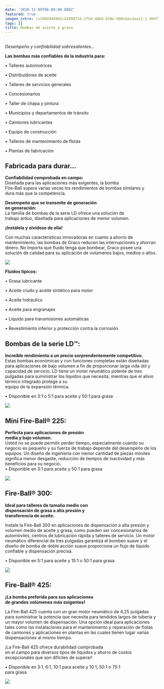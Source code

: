 ```yaml
---
date: '2020-11-09T06:00:00.000Z'
featured: true
imagen_intro: /v1604948465/42998718-2f5d-48bd-b58e-b08cbecdaa13_1_dhhfle.png
tags: []
title: Bombas de aceite y grasa
---
```




## 

_Desempeño y confiabilidad sobresalientes..._

**Las bombas más confiables de la industria para:**

• Talleres automotrices

• Distribuidores de aceite

• Talleres de servicios generales

• Concesionarios

• Taller de chapa y pintura

• Municipios y departamentos de tránsito

• Camiones lubricantes

• Equipo de construcción

• Talleres de mantenimiento de flotas

• Plantas de fabricación

## **Fabricada para durar...**

**Confiabilidad comprobada en campo:**  
Diseñada para las aplicaciones más exigentes, la bomba  
Fire-Ball supera varias veces los rendimientos de bombas similares y  
dura más que la competencia.

**Desempeño que se transmite de generación  
en generación:**  
La familia de bombas de la serie LD ofrece una solución de  
trabajo arduo, diseñada para aplicaciones de menor volumen.

**¡Instálela y olvídese de ella!**

Con muchas características innovadoras en cuanto a ahorro de mantenimiento, las bombas de Graco reducen las interrupciones y ahorran dinero. No importa qué fluido tenga que bombear, Graco posee una solución de calidad para su aplicación de volúmenes bajos, medios o altos.

![](https://res.cloudinary.com/novatec/v1604948562/ae90becc-c6db-424f-b457-210290dfb288_fr3msh.jpg)

**Fluidos típicos:**

• Grasa lubricante

• Aceite crudo y aceite sintético para motor

• Aceite hidráulico

• Aceite para engranajes

• Líquido para transmisiones automáticas

• Revestimiento inferior y protección contra la corrosión

## **Bombas de la serie LD™:**

**Increíble rendimiento a un precio sorprendentemente competitivo.**  
Estas bombas económicas y con funciones completas están diseñadas para aplicaciones de bajo volumen a fin de proporcionar larga vida útil y capacidad de servicio. LD tiene un motor neumático potente de tres pulgadas para suministrar los líquidos que necesita, mientras que el alivio térmico integrado protege a su  
equipo de la expansión térmica.

• Disponible en 3:1 o 5:1 para aceite y 50:1 para grasa

![](https://res.cloudinary.com/novatec/v1604948631/5ffccad6-603b-48e4-a907-8ebbb0122a5e_rn5any.png)

## **Mini Fire-Ball® 225:**

**Perfecta para aplicaciones de presión  
media y bajo volumen.**  
Usted no se puede permitir perder tiempo, especialmente cuando su negocio es pequeño y su fuerza de trabajo depende del desempeño de los equipos. Un diseño de ingeniería con menor cantidad de piezas móviles significa menor desgaste, reducción de tiempos de inactividad y más beneficios para su negocio.  
• Disponible en 3:1 para aceite y 50:1 para grasa

![](https://res.cloudinary.com/novatec/v1604948688/1367d913-c163-4dc6-8a87-5cebdc16e4d8_spvbdu.png)

## **Fire-Ball® 300:**

**Ideal para talleres de tamaño medio con  
dispensación de grasa a alta presión y  
transferencia de aceite.**

Instale la Fire-Ball 300 en aplicaciones de dispensación a alta presión y volumen medio de aceite y grasa, como pueden ser concesionarios de automóviles, centros de lubricación rápida y talleres de servicio. Un motor neumático diferencial de tres pulgadas garantiza el bombeo suave y el diseño de bomba de doble acción suave proporciona un flujo de líquido confiable y dispensación precisa.

• Disponible en 5:1 para aceite y 15:1 o 50:1 para grasa

![](https://res.cloudinary.com/novatec/v1604948739/3bed389f-4736-4239-b50f-0aac65d863a5_evsaxy.png)

## **Fire-Ball® 425:**

**¡La bomba preferida para sus aplicaciones  
de grandes volúmenes más exigentes!**

La Fire-Ball 425 cuenta con un gran motor neumático de 4,25 pulgadas para suministrar la potencia que necesita para tendidos largos de tubería y un mayor volumen de dispensación. Una opción ideal para aplicaciones tales como las instalaciones para el mantenimiento y reparación de flotas de camiones y aplicaciones en plantas en las cuales tienen lugar varias dispensaciones al mismo tiempo.

¡La Fire-Ball 425 ofrece durabilidad comprobada  
en el campo para diversos tipos de líquidos y ahorro de costos  
excepcionales que son difíciles de superar!

• Disponible en 3:1, 6:1, 10:1 para aceite y 10:1, 50:1 o 75:1  
para grasa

![](https://res.cloudinary.com/novatec/v1604948784/9e089943-fcfb-41d2-b5e0-b66edc4e0a8b_wrfjnx.png)
